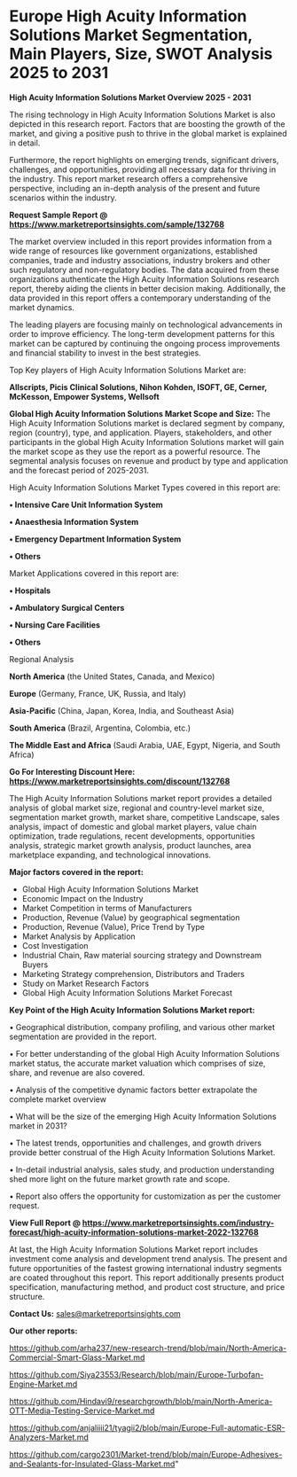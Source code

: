 # Europe High Acuity Information Solutions Market Segmentation, Main Players, Size, SWOT Analysis 2025 to 2031

<Strong> High Acuity Information Solutions Market Overview 2025 - 2031</strong>

The rising technology in High Acuity Information Solutions Market is also depicted in this research report. Factors that are boosting the growth of the market, and giving a positive push to thrive in the global market is explained in detail.

Furthermore, the report highlights on emerging trends, significant drivers, challenges, and opportunities, providing all necessary data for thriving in the industry. This report market research offers a comprehensive perspective, including an in-depth analysis of the present and future scenarios within the industry.

<strong>Request Sample Report @ <a href=https://www.marketreportsinsights.com/sample/132768>https://www.marketreportsinsights.com/sample/132768</a></strong>

The market overview included in this report provides information from a wide range of resources like government organizations, established companies, trade and industry associations, industry brokers and other such regulatory and non-regulatory bodies. The data acquired from these organizations authenticate the High Acuity Information Solutions research report, thereby aiding the clients in better decision making. Additionally, the data provided in this report offers a contemporary understanding of the market dynamics.

The leading players are focusing mainly on technological advancements in order to improve efficiency. The long-term development patterns for this market can be captured by continuing the ongoing process improvements and financial stability to invest in the best strategies.

Top Key players of High Acuity Information Solutions Market are:

<strong>Allscripts, Picis Clinical Solutions, Nihon Kohden, ISOFT, GE, Cerner, McKesson, Empower Systems, Wellsoft</strong>

<strong><b>Global High Acuity Information Solutions Market Scope and Size:</b></strong>
The High Acuity Information Solutions market is declared segment by company, region (country), type, and application. Players, stakeholders, and other participants in the global High Acuity Information Solutions market will gain the market scope as they use the report as a powerful resource. The segmental analysis focuses on revenue and product by type and application and the forecast period of 2025-2031.

High Acuity Information Solutions Market Types covered in this report are:

<strong>• Intensive Care Unit Information System

• Anaesthesia Information System

• Emergency Department Information System

• Others</strong>

Market Applications covered in this report are:

<strong>• Hospitals

• Ambulatory Surgical Centers

• Nursing Care Facilities

• Others</strong> 

Regional Analysis

<strong>North America</strong> (the United States, Canada, and Mexico)

<strong>Europe</strong> (Germany, France, UK, Russia, and Italy)

<strong>Asia-Pacific</strong> (China, Japan, Korea, India, and Southeast Asia)

<strong>South America</strong> (Brazil, Argentina, Colombia, etc.)

<strong>The Middle East and Africa</strong> (Saudi Arabia, UAE, Egypt, Nigeria, and South Africa)

<strong>Go For Interesting Discount Here: <a href=https://www.marketreportsinsights.com/discount/132768>https://www.marketreportsinsights.com/discount/132768</a></strong>

The High Acuity Information Solutions market report provides a detailed analysis of global market size, regional and country-level market size, segmentation market growth, market share, competitive Landscape, sales analysis, impact of domestic and global market players, value chain optimization, trade regulations, recent developments, opportunities analysis, strategic market growth analysis, product launches, area marketplace expanding, and technological innovations.

<strong><b>Major factors covered in the report:</b></strong>
<ul>
  <li>Global High Acuity Information Solutions Market </li>
  <li>Economic Impact on the Industry</li>
  <li>Market Competition in terms of Manufacturers</li>
  <li>Production, Revenue (Value) by geographical segmentation</li>
  <li>Production, Revenue (Value), Price Trend by Type</li>
  <li>Market Analysis by Application</li>
  <li>Cost Investigation</li>
  <li>Industrial Chain, Raw material sourcing strategy and Downstream Buyers</li>
  <li>Marketing Strategy comprehension, Distributors and Traders</li>
  <li>Study on Market Research Factors</li>
  <li>Global High Acuity Information Solutions Market Forecast</li>
</ul>

<strong><b>Key Point of the High Acuity Information Solutions Market report:</b></strong>

• Geographical distribution, company profiling, and various other market segmentation are provided in the report.

• For better understanding of the global High Acuity Information Solutions market status, the accurate market valuation which comprises of size, share, and revenue are also covered.

• Analysis of the competitive dynamic factors better extrapolate the complete market overview

• What will be the size of the emerging High Acuity Information Solutions market in 2031?

• The latest trends, opportunities and challenges, and growth drivers provide better construal of the High Acuity Information Solutions Market.

• In-detail industrial analysis, sales study, and production understanding shed more light on the future market growth rate and scope.

• Report also offers the opportunity for customization as per the customer request.

<strong><b>View Full Report @ <a href=https://www.marketreportsinsights.com/industry-forecast/high-acuity-information-solutions-market-2022-132768>https://www.marketreportsinsights.com/industry-forecast/high-acuity-information-solutions-market-2022-132768</a></b></strong>


At last, the High Acuity Information Solutions Market report includes investment come analysis and development trend analysis. The present and future opportunities of the fastest growing international industry segments are coated throughout this report. This report additionally presents product specification, manufacturing method, and product cost structure, and price structure.

<strong>Contact Us:</strong>
sales@marketreportsinsights.com

<strong>Our other reports:</strong>

<a href=https://github.com/arha237/new-research-trend/blob/main/North-America-Commercial-Smart-Glass-Market.md>https://github.com/arha237/new-research-trend/blob/main/North-America-Commercial-Smart-Glass-Market.md</a>

<a href=https://github.com/Siya23553/Research/blob/main/Europe-Turbofan-Engine-Market.md>https://github.com/Siya23553/Research/blob/main/Europe-Turbofan-Engine-Market.md</a>

<a href=https://github.com/Hindavi9/researchgrowth/blob/main/North-America-OTT-Media-Testing-Service-Market.md>https://github.com/Hindavi9/researchgrowth/blob/main/North-America-OTT-Media-Testing-Service-Market.md</a>

<a href=https://github.com/anjaliiii21/tyagii2/blob/main/Europe-Full-automatic-ESR-Analyzers-Market.md>https://github.com/anjaliiii21/tyagii2/blob/main/Europe-Full-automatic-ESR-Analyzers-Market.md</a>

<a href=https://github.com/cargo2301/Market-trend/blob/main/Europe-Adhesives-and-Sealants-for-Insulated-Glass-Market.md>https://github.com/cargo2301/Market-trend/blob/main/Europe-Adhesives-and-Sealants-for-Insulated-Glass-Market.md</a>"
